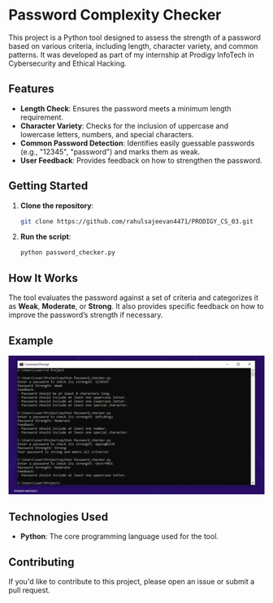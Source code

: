 # Password Complexity Checker

This project is a Python tool designed to assess the strength of a password based on various criteria, including length, character variety, and common patterns. It was developed as part of my internship at Prodigy InfoTech in Cybersecurity and Ethical Hacking.

## Features

- **Length Check**: Ensures the password meets a minimum length requirement.
- **Character Variety**: Checks for the inclusion of uppercase and lowercase letters, numbers, and special characters.
- **Common Password Detection**: Identifies easily guessable passwords (e.g., "12345", "password") and marks them as weak.
- **User Feedback**: Provides feedback on how to strengthen the password.

## Getting Started



1. **Clone the repository**:
    ```bash
    git clone https://github.com/rahulsajeevan4471/PRODIGY_CS_03.git
    ```


2. **Run the script**:
    ```bash
    python password_checker.py
    ```

## How It Works

The tool evaluates the password against a set of criteria and categorizes it as **Weak**, **Moderate**, or **Strong**. It also provides specific feedback on how to improve the password’s strength if necessary.

## Example
![Password Complexity Checker Example](result.PNG)



## Technologies Used

- **Python**: The core programming language used for the tool.

## Contributing

If you'd like to contribute to this project, please open an issue or submit a pull request.
